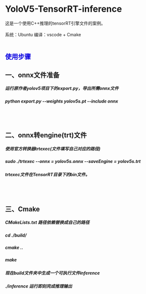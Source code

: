 # YoloV5-TensorRT-inference
这是一个使用C++推理的tensorRT引擎文件的案例。<br/><br/>
系统：Ubuntu 编译：vscode + Cmake 
<br/><br/>
## <font color=“blue”>使用步骤</font>
## 一、onnx文件准备
##### 运行原作者yolov5项目下的export.py，导出所需onnx文件
##### python export.py --weights yolov5s.pt --include onnx
<br/><br/>
## 二、onnx转engine(trt)文件
##### 使用官方转换器trtexec(文件填写自己对应的路径)
##### sudo ./trtexec --onnx = yolov5s.onnx --saveEngine = yolov5s.trt
##### trtexec文件在TensorRT目录下的bin文件。
<br/><br/>
## 三、Cmake
##### CMakeLists.txt 路径依赖替换成自己的路径
##### cd ./build/
##### cmake ..
##### make
##### 现在build文件夹中生成一个可执行文件inference
##### ./inference 运行即刻完成推理输出

